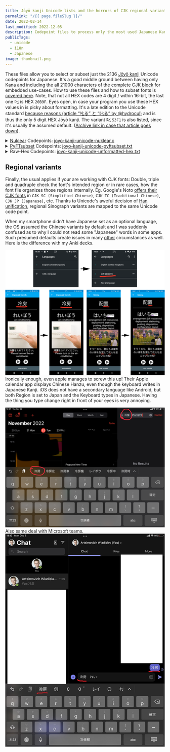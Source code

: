 ```yaml
---
title: Jōyō kanji Unicode lists and the horrors of CJK regional variants
permalink: "/{{ page.fileSlug }}/"
date: 2022-02-14
last_modified: 2022-12-05
description: Codepoint files to process only the most used Japanese Kanji of a font file and pitfalls to watch out for
publicTags:
  - unicode
  - i18n
  - Japanese
image: thumbnail.png
---
```

These files allow you to select or subset just the  2136 [Jōyō kanji](https://en.wikipedia.org/wiki/J%C5%8Dy%C5%8D_kanji) Unicode codepoints for Japanese. It's a good middle ground between having only Kana and including the all 21000 characters of the complete [CJK block](https://en.wikipedia.org/wiki/CJK_Unified_Ideographs_(Unicode_block)) for embedded use-cases. How to use these files and how to subset fonts is [covered here](https://github.com/Immediate-Mode-UI/Nuklear/wiki/Complete-font-guide#subsetting-compressing-appending-to-the-binary). Note, that not all HEX codes are 4 digit / within 16-bit, the last one 𠮟 is HEX `20B9F`. Eyes open, in case your program you use these HEX values in is picky about formatting. It's a late edition to the Unicode standard [because reasons (article “𠮟る” と “叱る” by @hydrocul)](https://hydrocul.github.io/wiki/blog/2014/1201-shikaru.html) and is thus the only 5 digit HEX Jōyō kanji. The variant 叱 `53F1` is also listed, since it's usually the assumed default. ([Archive link in case that article goes down](https://web.archive.org/web/20210405065949/https://hydrocul.github.io/wiki/blog/2014/1201-shikaru.html)).

<details>
<summary>
<a href="https://github.com/Immediate-Mode-UI/Nuklear">Nuklear</a>
Codepoints:
<a href="joyo-kanji-unicode-nuklear.c">joyo-kanji-unicode-nuklear.c</a>
</summary>

```c
{% include './joyo-kanji-unicode-nuklear.c' %}
```
</details>
<details>
<summary>
<a href="https://fonttools.readthedocs.io/en/latest/subset/index.html">PyFTsubset</a>
Codepoints:
<a href="joyo-kanji-unicode-pyftsubset.txt">joyo-kanji-unicode-pyftsubset.txt</a>
</summary>

```
{% include './joyo-kanji-unicode-pyftsubset.txt' %}
```
</details>
<details>
<summary>
Raw-Hex Codepoints:
<a href="joyo-kanji-unicode-unformatted-hex.txt">joyo-kanji-unicode-unformatted-hex.txt</a>
</summary>

```
{% include './joyo-kanji-unicode-unformatted-hex.txt' %}
```
</details>

## Regional variants
Finally, the usual applies if your are working with CJK fonts: Double, triple and quadruple check the font's intended region or in rare cases, how the font file organizes those regions internally. Eg. Google's Noto [offers their CJK fonts](https://github.com/googlefonts/noto-cjk) in `CJK SC (Simplified Chinese)`, `CJK TC (Traditional Chinese)`, `CJK JP (Japanese)`, etc. Thanks to Unicode's aweful decision of [Han unification](https://en.wikipedia.org/wiki/Han_unification), regional Sinograph variants are mapped to the same Unicode code point.


When my smartphone didn't have Japanese set as an optional language, the OS assumed the Chinese variants by default and I was suddenly confused as to why I could not read some "Japanese" words in some apps. Such presumed defaults create issues in many [other](https://community.wanikani.com/t/userscript-anime-context-sentences/54003/83?u=frostkiwi) circumstances as well. Here is the difference with my Anki decks.

![](anki-regional-example.png)
Ironically enough, even apple manages to screw this up!
Their Apple calendar app displays Chinese Hanzu, even though the keyboard writes in Japanese Kanji. iOS does not have a secondary language like Android, but both Region is set to Japan and the Keyboard types in Japanese. Having the thing you type change right in front of your eyes is very annoying.

![image](ipad-calendar.png)
Also same deal with Microsoft teams.
![MicrosoftTeams-image (48)](ipad-teams.png)